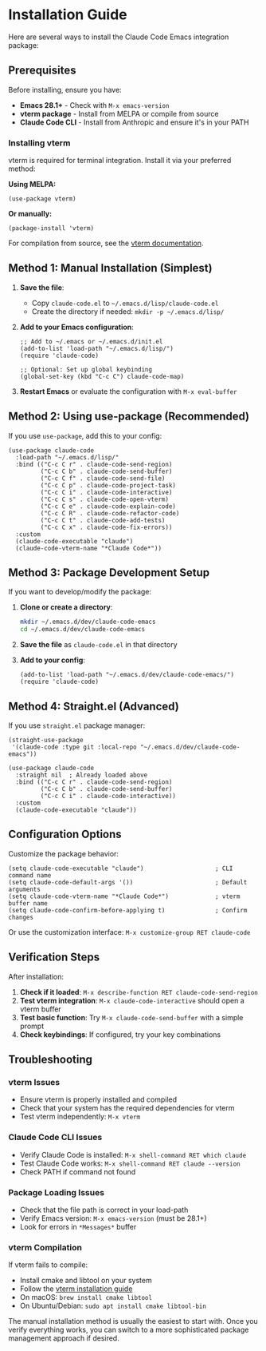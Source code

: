 # Installation Guide

Here are several ways to install the Claude Code Emacs integration package:

## Prerequisites

Before installing, ensure you have:
- **Emacs 28.1+** - Check with `M-x emacs-version`
- **vterm package** - Install from MELPA or compile from source
- **Claude Code CLI** - Install from Anthropic and ensure it's in your PATH

### Installing vterm

vterm is required for terminal integration. Install it via your preferred method:

**Using MELPA:**
```elisp
(use-package vterm)
```

**Or manually:**
```elisp
(package-install 'vterm)
```

For compilation from source, see the [vterm documentation](https://github.com/akermu/emacs-libvterm).

## Method 1: Manual Installation (Simplest)

1. **Save the file**:
   - Copy `claude-code.el` to `~/.emacs.d/lisp/claude-code.el`
   - Create the directory if needed: `mkdir -p ~/.emacs.d/lisp/`

2. **Add to your Emacs configuration**:
   ```elisp
   ;; Add to ~/.emacs or ~/.emacs.d/init.el
   (add-to-list 'load-path "~/.emacs.d/lisp/")
   (require 'claude-code)
   
   ;; Optional: Set up global keybinding
   (global-set-key (kbd "C-c C") claude-code-map)
   ```

3. **Restart Emacs** or evaluate the configuration with `M-x eval-buffer`

## Method 2: Using use-package (Recommended)

If you use `use-package`, add this to your config:

```elisp
(use-package claude-code
  :load-path "~/.emacs.d/lisp/"
  :bind (("C-c C r" . claude-code-send-region)
         ("C-c C b" . claude-code-send-buffer)
         ("C-c C f" . claude-code-send-file)
         ("C-c C p" . claude-code-project-task)
         ("C-c C i" . claude-code-interactive)
         ("C-c C s" . claude-code-open-vterm)
         ("C-c C e" . claude-code-explain-code)
         ("C-c C R" . claude-code-refactor-code)
         ("C-c C t" . claude-code-add-tests)
         ("C-c C x" . claude-code-fix-errors))
  :custom
  (claude-code-executable "claude")
  (claude-code-vterm-name "*Claude Code*"))
```

## Method 3: Package Development Setup

If you want to develop/modify the package:

1. **Clone or create a directory**:
   ```bash
   mkdir ~/.emacs.d/dev/claude-code-emacs
   cd ~/.emacs.d/dev/claude-code-emacs
   ```

2. **Save the file** as `claude-code.el` in that directory

3. **Add to your config**:
   ```elisp
   (add-to-list 'load-path "~/.emacs.d/dev/claude-code-emacs/")
   (require 'claude-code)
   ```

## Method 4: Straight.el (Advanced)

If you use `straight.el` package manager:

```elisp
(straight-use-package
 '(claude-code :type git :local-repo "~/.emacs.d/dev/claude-code-emacs"))

(use-package claude-code
  :straight nil  ; Already loaded above
  :bind (("C-c C r" . claude-code-send-region)
         ("C-c C b" . claude-code-send-buffer)
         ("C-c C i" . claude-code-interactive))
  :custom
  (claude-code-executable "claude"))
```

## Configuration Options

Customize the package behavior:

```elisp
(setq claude-code-executable "claude")                    ; CLI command name
(setq claude-code-default-args '())                       ; Default arguments  
(setq claude-code-vterm-name "*Claude Code*")             ; vterm buffer name
(setq claude-code-confirm-before-applying t)              ; Confirm changes
```

Or use the customization interface: `M-x customize-group RET claude-code`

## Verification Steps

After installation:

1. **Check if it loaded**: `M-x describe-function RET claude-code-send-region`
2. **Test vterm integration**: `M-x claude-code-interactive` should open a vterm buffer
3. **Test basic function**: Try `M-x claude-code-send-buffer` with a simple prompt
4. **Check keybindings**: If configured, try your key combinations

## Troubleshooting

### vterm Issues
- Ensure vterm is properly installed and compiled
- Check that your system has the required dependencies for vterm
- Test vterm independently: `M-x vterm`

### Claude Code CLI Issues
- Verify Claude Code is installed: `M-x shell-command RET which claude`
- Test Claude Code works: `M-x shell-command RET claude --version`
- Check PATH if command not found

### Package Loading Issues
- Check that the file path is correct in your load-path
- Verify Emacs version: `M-x emacs-version` (must be 28.1+)
- Look for errors in `*Messages*` buffer

### vterm Compilation
If vterm fails to compile:
- Install cmake and libtool on your system
- Follow the [vterm installation guide](https://github.com/akermu/emacs-libvterm#installation)
- On macOS: `brew install cmake libtool`
- On Ubuntu/Debian: `sudo apt install cmake libtool-bin`

The manual installation method is usually the easiest to start with. Once you verify everything works, you can switch to a more sophisticated package management approach if desired.